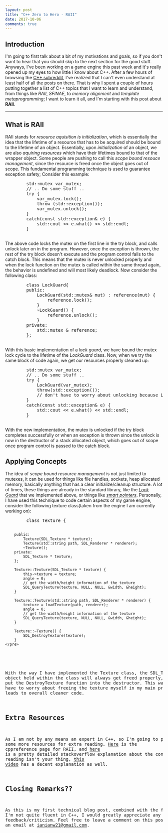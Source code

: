 ```yaml
---
layout: post
title: "C++ Zero to Hero - RAII"
date: 2017-10-06
comments: true
---
```


## Introduction

I'm going to first talk about a bit of my motivations and goals, so if you don't want to hear that you should skip to the next section for the good stuff. Anyways, I've been working on a game engine this past week and it's really opened up my eyes to how little I know about C++. After a few hours of browsing the [C++ subreddit](https://reddit.com/r/cpp), I've realized that I can't even understand at least half of all the posts on there. That is why I spent a couple of hours putting together a list of C++ topics that I want to learn and understand, from things like *RAII*, *SFINAE*, to *memory alignment* and *template metaprogramming*; I want to learn it all, and I'm starting with this post about **RAII**. 

***

## What is RAII

RAII stands for *resource aquisition is initialization*, which is essentially the idea that the lifetime of a resource that has to be acquired should be bound to the lifetime of an object. Essentially, upon *initialization* of an object, we are also *aquiring resources* which have their lifetimes bound to that of the wrapper object. Some people are pushing to call this *scope bound resouce management*, since the resource is freed once the object goes out of scope. This fundamental programming technique is used to guarantee exception safety; Consider this example:

<script src="https://gist.github.com/ianw3214/37aa8815685eca3192f76690e4857828.js"></script>
<noscript>
    <pre>
        std::mutex var_mutex;
        // .. Do some stuff ..
        try {
            var_mutex.lock();
            throw (std::exception());
            var_mutex.unlock();
        }
        catch(const std::exception& e) {
            std::cout << e.what() << std::endl;
        }
    </pre>
</noscript>

The above code locks the mutex on the first line in the try block, and calls unlock later on in the program. However, once the exception is thrown, the rest of the try block doesn't execute and the program control falls to the catch block. This means that the mutex is never unlocked properly and when the lock function on the mutex is called within the same thread again, the behavior is undefined and will most likely deadlock. Now consider the following class:

<script src="https://gist.github.com/ianw3214/dba616e0acefba77a7ac99b27a158a8d.js"></script>
<noscript>
    <pre>
        class LockGuard{
        public:
            LockGuard(std::mutex& mut) : reference(mut) {
                reference.lock();
            }
            ~LockGuard() {
                reference.unlock();
            }
        private:
            std::mutex & reference;
        };
    </pre>
</noscript>

With this basic implementation of a *lock guard*, we have bound the mutex lock cycle to the lifetime of the *LockGuard* class. Now, when we try the same block of code again, we get our resources properly cleaned up:

<script src="https://gist.github.com/ianw3214/17d89f4331d9cf3b37ae355283625062.js"></script>
<noscript>
    <pre>
        std::mutex var_mutex;
        // .. Do some stuff ..
        try {
            LockGuard(var_mutex);
            throw(std::exception());
            // don't have to worry about unlocking because LockGuard will unlock mutex when it goes out of scope
        }
        catch(const std::exception& e) {
            std::cout << e.what() << std::endl;
        }
    </pre>
</noscript>

With the new implementation, the mutex is unlocked if the try block completes successfully or when an exception is thrown since the unlock is now in the destructor of a stack allocated object, which goes out of scope once program control is passed to the catch block. 

## Applying Concepts

The idea of *scope bound resource management* is not just limited to mutexes, it can be used for things like file handles, sockets, heap allocated memory, basically anything that has a clear initialize/cleanup structure. A lot of times, these things are already in the standard library, like the [*Lock Guard*](http://en.cppreference.com/w/cpp/thread/lock_guard) that we implemented above, or things like [*smart pointers*](http://en.cppreference.com/w/cpp/memory/unique_ptr). Personally, I have used this technique to code certain aspects of my game engine, consider the following texture class(taken from the engine I am currently working on):

<script src="https://gist.github.com/ianw3214/89d2447d3de1ca43d3f100a4eae559d0.js"></script>
<noscript>
    <pre>
        class Texture {

        public:
            Texture(SDL_Texture * texture);
            Texture(std::string path, SDL_Renderer * renderer);
            ~Texture();
        private:
            SDL_Texture * texture;
        };

        Texture::Texture(SDL_Texture * texture) {
            this->texture = texture;
            angle = 0;
            // get the width/height information of the texture
            SDL_QueryTexture(texture, NULL, NULL, &width, &height);
        }

        Texture::Texture(std::string path, SDL_Renderer * renderer) {
            texture = loadTexture(path, renderer);
            angle = 0;
            // get the width/height information of the texture
            SDL_QueryTexture(texture, NULL, NULL, &width, &height);
        }

        Texture::~Texture() {
            SDL_DestroyTexture(texture);
        }
    </pre>
  </noscript>

With the way I have implemented the Texture class, the SDL_Texture object held within the class will always get freed properly, because I put the DestroyTexture function into the destructor. This way, I don't have to worry about freeing the texture myself in my main programs, and leads to overall cleaner code. 

## Extra Resources

As I am not by any means an expert in C++, so I'm going to provide some more resources for extra reading. [Here](http://en.cppreference.com/w/cpp/language/raii) is the cppreference page for RAII, and [here](https://stackoverflow.com/questions/395123/raii-and-smart-pointers-in-c) is a pretty detailed stackoverflow explanation about the concept. If reading isn't your thing, [this video](https://www.youtube.com/watch?v=1ZisTEf2D7g&t=2210s) has a decent explanation as well. 

## Closing Remarks??

As this is my first technical blog post, combined with the fact that I'm not quite fluent in C++, I would greatly appreciate any feedback/criticism. Feel free to leave a comment on this post or send me an email at [ianianw21@gmail.com](mailto:ianianw21@gmail.com). 